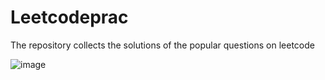 # Leetcodeprac
The repository collects the solutions of the popular questions on leetcode

![image](https://gitee.com/eliasjiang/picture-bed/blob/master/img/202205191815721.png)
